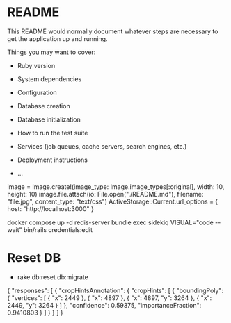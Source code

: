 # README

This README would normally document whatever steps are necessary to get the
application up and running.

Things you may want to cover:

* Ruby version

* System dependencies

* Configuration

* Database creation

* Database initialization

* How to run the test suite

* Services (job queues, cache servers, search engines, etc.)

* Deployment instructions

* ...

image = Image.create!(image_type: Image.image_types[:original], width: 10, height: 10)
image.file.attach(io: File.open("./README.md"), filename: "file.jpg", content_type: "text/css")
ActiveStorage::Current.url_options = { host: "http://localhost:3000" }

docker compose up -d
redis-server
bundle exec sidekiq
VISUAL="code --wait" bin/rails credentials:edit

# Reset DB
- rake db:reset db:migrate

{
  "responses": [
    {
      "cropHintsAnnotation": {
        "cropHints": [
          {
            "boundingPoly": {
              "vertices": [
                {
                  "x": 2449
                },
                {
                  "x": 4897
                },
                {
                  "x": 4897,
                  "y": 3264
                },
                {
                  "x": 2449,
                  "y": 3264
                }
              ]
            },
            "confidence": 0.59375,
            "importanceFraction": 0.9410803
          }
        ]
      }
    }
  ]
}